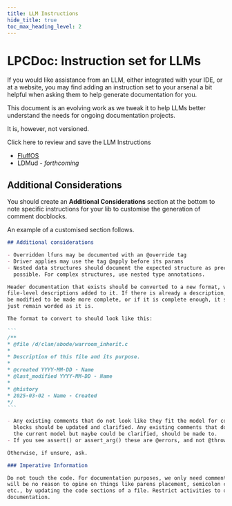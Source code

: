 ```yaml
---
title: LLM Instructions
hide_title: true
toc_max_heading_level: 2
---
```


# LPCDoc: Instruction set for LLMs

If you would like assistance from an LLM, either integrated with your IDE, or
at a website, you may find adding an instruction set to your arsenal a bit
helpful when asking them to help generate documentation for you.

This document is an evolving work as we tweak it to help LLMs better understand
the needs for ongoing documentation projects.

It is, however, not versioned.

Click here to review and save the LLM Instructions
- [FluffOS](pathname:///files/LLM_Instructions_FluffOS.md)
- LDMud - *forthcoming*

## Additional Considerations

You should create an **Additional Considerations** section at the bottom to
note specific instructions for your lib to customise the generation of
comment docblocks.

An example of a customised section follows.

````markdown
## Additional considerations

- Overridden lfuns may be documented with an @override tag
- Driver applies may use the tag @apply before its params
- Nested data structures should document the expected structure as precisely as
  possible. For complex structures, use nested type annotations.

Header documentation that exists should be converted to a new format, with
file-level descriptions added to it. If there is already a description, it can
be modified to be made more complete, or if it is complete enough, it should
just remain worded as it is.

The format to convert to should look like this:

```
/**
* @file /d/clan/abode/warroom_inherit.c
*
* Description of this file and its purpose.
*
* @created YYYY-MM-DD - Name
* @last_modified YYYY-MM-DD - Name
*
* @history
* 2025-03-02 - Name - Created
*/
```

- Any existing comments that do not look like they fit the model for comment
  blocks should be updated and clarified. Any existing comments that do follow
  the current model but maybe could be clarified, should be made to.
- If you see assert() or assert_arg() these are @errors, and not @throws.

Otherwise, if unsure, ask.

### Imperative Information

Do not touch the code. For documentation purposes, we only need comments. There
will be no reason to opine on things like parens placement, semicolon changes,
etc., by updating the code sections of a file. Restrict activities to only
documentation.
````
